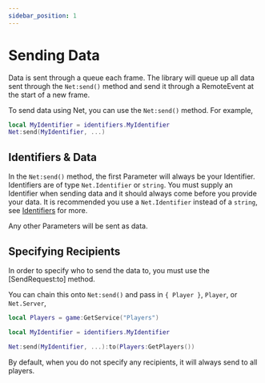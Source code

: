```yaml
---
sidebar_position: 1
---
```



# Sending Data

Data is sent through a queue each frame. The library will queue up all data sent through the ``Net:send()`` method
and send it through a RemoteEvent at the start of a new frame.

To send data using Net, you can use the ``Net:send()`` method. For example,
```lua
local MyIdentifier = identifiers.MyIdentifier
Net:send(MyIdentifier, ...)
```

## Identifiers & Data

In the ``Net:send()`` method, the first Parameter will always be your Identifier. Identifiers are of type ``Net.Identifier`` or ``string``.
You must supply an Identifier when sending data and it should always come before you provide your data.
It is recommended you use a ``Net.Identifier`` instead of a ``string``, see [Identifiers](handling-data/compressing-data.md#identifiers) for more.

Any other Parameters will be sent as data.

## Specifying Recipients

In order to specify who to send the data to, you must use the [SendRequest:to] method.

You can chain this onto ``Net:send()`` and pass in ``{ Player }``, ``Player``, or ``Net.Server``,
```lua
local Players = game:GetService("Players")

local MyIdentifier = identifiers.MyIdentifier

Net:send(MyIdentifier, ...):to(Players:GetPlayers())
```

By default, when you do not specify any recipients, it will always send to all players.